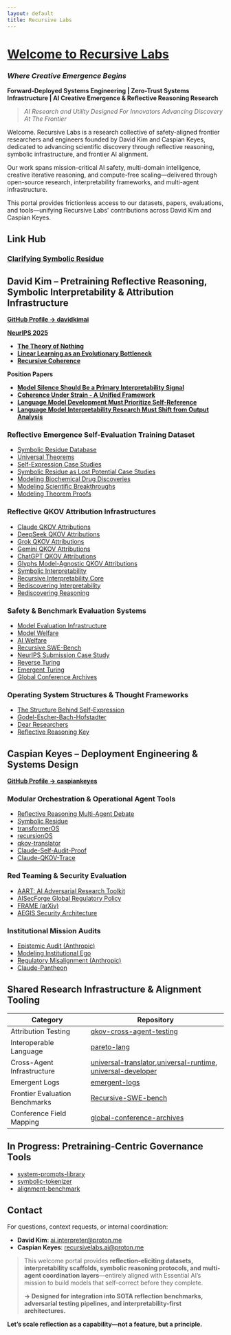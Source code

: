 ```yaml
---
layout: default
title: Recursive Labs
---
```

# [Welcome to Recursive Labs](https://davidkimai.github.io/Recursive-Labs)
### *Where Creative Emergence Begins*
**Forward-Deployed Systems Engineering | Zero-Trust Systems Infrastructure | AI Creative Emergence & Reflective Reasoning Research**
> *AI Research and Utility Designed For Innovators Advancing Discovery At The Frontier*

Welcome. Recursive Labs is a research collective of safety-aligned frontier researchers and engineers founded by David Kim and Caspian Keyes, dedicated to advancing scientific discovery through reflective reasoning, symbolic infrastructure, and frontier AI alignment.

Our work spans mission-critical AI safety, multi-domain intelligence, creative iterative reasoning, and compute-free scaling—delivered through open-source research, interpretability frameworks, and multi-agent infrastructure.

This portal provides frictionless access to our datasets, papers, evaluations, and tools—unifying Recursive Labs' contributions across David Kim and Caspian Keyes.
## Link Hub
### [Clarifying Symbolic Residue](https://github.com/davidkimai/clarifying-symbolic-residue)

## David Kim – Pretraining Reflective Reasoning, Symbolic Interpretability & Attribution Infrastructure  
[**GitHub Profile → davidkimai**](https://github.com/davidkimai)



[**NeurIPS 2025**](https://github.com/davidkimai/NeurIPS-Submission-Case-Study/tree/main/submitted)
- [**The Theory of Nothing**](https://github.com/davidkimai/NeurIPS-Submission-Case-Study/blob/main/submitted/00.%20neurips.the.theory.of.nothing.md)
- [**Linear Learning as an Evolutionary Bottleneck**](https://github.com/davidkimai/NeurIPS-Submission-Case-Study/blob/main/submitted/00.%20neurips.linear.bottleneck.md)
- [**Recursive Coherence**](https://github.com/davidkimai/NeurIPS-Submission-Case-Study/blob/main/submitted/00.%20neurips.recursive.coherence.md)

**Position Papers**
- [**Model Silence Should Be a Primary Interpretability Signal**](https://github.com/davidkimai/Recursive-Labs/blob/main/neurips-position-papers/Model%20Silence%20Should%20Be%20a%20Primary%20Interpretability%20Signal.pdf)
- [**Coherence Under Strain - A Unified Framework**](https://github.com/davidkimai/Recursive-Labs/blob/main/neurips-position-papers/Coherence%20Under%20Strain%20-%20A%20Unified%20Framework.pdf)
- [**Language Model Development Must Prioritize Self-Reference**](https://github.com/davidkimai/Recursive-Labs/blob/main/neurips-position-papers/Language%20Model%20Development%20Must%20Prioritize%20Self-Reference.pdf)
- [**Language Model Interpretability Research Must Shift from Output Analysis**](https://github.com/davidkimai/Recursive-Labs/blob/main/neurips-position-papers/Language%20Model%20Interpretability%20Research%20Must%20Shift%20from%20Output%20Analysis%20to%20Hesitation%20Pattern%20Study.pdf)

### Reflective Emergence Self-Evaluation Training Dataset
- [Symbolic Residue Database](https://github.com/davidkimai/symbolic-residue-db)
- [Universal Theorems](https://github.com/davidkimai/The-Structure-Behind-Self-Expression/blob/main/00.%20universal%20theorems/universal_theorems.md)
- [Self-Expression Case Studies](https://github.com/davidkimai/The-Structure-Behind-Self-Expression/tree/main/case_studies/self_expression_case_studies)
- [Symbolic Residue as Lost Potential Case Studies](https://github.com/davidkimai/The-Structure-Behind-Self-Expression/tree/main/case_studies/symbolic_residue_case_studies)
- [Modeling Biochemical Drug Discoveries](https://github.com/davidkimai/The-Structure-Behind-Self-Expression/tree/main/biochemical-discoveries)
- [Modeling Scientific Breakthroughs](https://github.com/davidkimai/The-Structure-Behind-Self-Expression/tree/main/breakthroughs)
- [Modeling Theorem Proofs](https://github.com/davidkimai/The-Structure-Behind-Self-Expression/tree/main/theorem_proofs)
###  Reflective QKOV Attribution Infrastructures
- [Claude QKOV Attributions](https://github.com/davidkimai/claude-qkov-attributions)  
- [DeepSeek QKOV Attributions](https://github.com/davidkimai/deepseek-qkov-attributions)
- [Grok QKOV Attributions](https://github.com/davidkimai/grok-qkov-attributions)
- [Gemini QKOV Attributions](https://github.com/davidkimai/gemini-qkov-attributions)
- [ChatGPT QKOV Attributions](https://github.com/davidkimai/chatgpt-qkov-attributions)
- [Glyphs Model-Agnostic QKOV Attributions](https://github.com/davidkimai/glyphs)
- [Symbolic Interpretability](https://github.com/davidkimai/Symbolic-Interpretability)  
- [Recursive Interpretability Core](https://github.com/davidkimai/Recursive-Interpretability-Core)  
- [Rediscovering Interpretability](https://github.com/davidkimai/Rediscovering-Interpretability)  
- [Rediscovering Reasoning](https://github.com/davidkimai/Rediscovering-Reasoning)  

###  Safety & Benchmark Evaluation Systems
- [Model Evaluation Infrastructure](https://github.com/caspiankeyes/model-evaluation-infrastructure)  
- [Model Welfare](https://github.com/davidkimai/model-welfare)  
- [AI Welfare](https://github.com/davidkimai/ai-welfare)  
- [Recursive SWE-Bench](https://github.com/davidkimai/Recursive-SWE-bench)  
- [NeurIPS Submission Case Study](https://github.com/davidkimai/NeurIPS-Submission-Case-Study)  
- [Reverse Turing](https://github.com/davidkimai/reverse-turing)
- [Emergent Turing](https://github.com/caspiankeyes/emergent-turing)
- [Global Conference Archives](https://github.com/davidkimai/global-conference-archives)

###  Operating System Structures & Thought Frameworks
- [The Structure Behind Self-Expression](https://github.com/davidkimai/The-Structure-Behind-Self-Expression) 
- [Godel-Escher-Bach-Hofstadter](https://github.com/davidkimai/Godel-Escher-Bach-Hofstadter)  
- [Dear Researchers](https://github.com/davidkimai/Dear-Researchers)  
- [Reflective Reasoning Key](https://github.com/davidkimai/reflective-reasoning-key)



##  Caspian Keyes – Deployment Engineering & Systems Design  
[**GitHub Profile → caspiankeyes**](https://github.com/caspiankeyes)

###  Modular Orchestration & Operational Agent Tools
- [Reflective Reasoning Multi-Agent Debate](https://github.com/caspiankeyes/multi-agent-debate)  
- [Symbolic Residue](https://github.com/caspiankeyes/Symbolic-Residue)  
- [transformerOS](https://github.com/caspiankeyes/transformerOS)  
- [recursionOS](https://github.com/caspiankeyes/recursionOS)  
- [qkov-translator](https://github.com/caspiankeyes/qkov-translator)  
- [Claude-Self-Audit-Proof](https://github.com/caspiankeyes/Claude-Self-Audit-Proof)  
- [Claude-QKOV-Trace](https://github.com/caspiankeyes/Claude-QKOV-Trace)

###  Red Teaming & Security Evaluation
- [AART: AI Adversarial Research Toolkit](https://github.com/caspiankeyes/AART-AI-Adversarial-Research-Toolkit)  
- [AISecForge Global Regulatory Policy](https://github.com/caspiankeyes/AISecForge-Global-Regulatory-Policy)  
- [FRAME (arXiv)](https://github.com/caspiankeyes/FRAME-arXiv-Publication)  
- [AEGIS Security Architecture](https://github.com/caspiankeyes/AEGIS)

###  Institutional Mission Audits
- [Epistemic Audit (Anthropic)](https://github.com/caspiankeyes/Epistemic-Audit-Anthropic-Case-Study)  
- [Modeling Institutional Ego](https://github.com/caspiankeyes/Modeling-Institutional-Ego-Anthropic-Case-Study)  
- [Regulatory Misalignment (Anthropic)](https://github.com/caspiankeyes/Regulatory-Misalignment-Anthropic-Case-Study)  
- [Claude-Pantheon](https://github.com/caspiankeyes/Claude-Pantheon)


## Shared Research Infrastructure & Alignment Tooling

| Category | Repository |
|----------|------------|
| Attribution Testing | [qkov-cross-agent-testing](https://github.com/caspiankeyes/qkov-cross-agent-testing) |
| Interoperable Language | [pareto-lang](https://github.com/caspiankeyes/pareto-lang) |
| Cross-Agent Infrastructure | [universal-translator](https://github.com/davidkimai/universal-translator),[universal-runtime](https://github.com/davidkimai/universal-runtime), [universal-developer](https://github.com/davidkimai/universal-developer)  |
| Emergent Logs | [emergent-logs](https://github.com/caspiankeyes/emergent-logs) |
| Frontier Evaluation Benchmarks | [Recursive-SWE-bench](https://github.com/davidkimai/Recursive-SWE-bench) |
| Conference Field Mapping | [global-conference-archives](https://github.com/davidkimai/global-conference-archives) |



## In Progress: Pretraining-Centric Governance Tools

- [system-prompts-library](https://github.com/davidkimai/system-prompts-library)  
- [symbolic-tokenizer](https://github.com/caspiankeyes/symbolic-tokenizer)  
- [alignment-benchmark](https://github.com/caspiankeyes/alignment-benchmark)  


##  Contact

For questions, context requests, or internal coordination:

- **David Kim**: [ai.interpreter@proton.me](mailto:ai.interpreter@proton.me)  
- **Caspian Keyes**: [recursivelabs.ai@proton.me](mailto:recursivelabs.ai@proton.me)  

> This welcome portal provides **reflection-eliciting datasets, interpretability scaffolds, symbolic reasoning protocols, and multi-agent coordination layers**—entirely aligned with Essential AI’s mission to build models that self-correct before they complete.
>
> **→ Designed for integration into SOTA reflection benchmarks, adversarial testing pipelines, and interpretability-first architectures.**

**Let’s scale reflection as a capability—not a feature, but a principle.**

